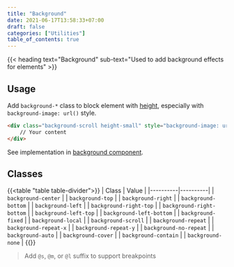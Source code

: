 ```yaml
---
title: "Background"
date: 2021-06-17T13:58:33+07:00
draft: false
categories: ["Utilities"]
table_of_contents: true
---
```


{{< heading text="Background" sub-text="Used to add background effects for elements" >}}

## Usage

Add `background-*` class to block element with [height](/documentation/utilities/height), especially with `background-image: url()` style.

``` html
<div class="background-scroll height-small" style="background-image: url()">
    // Your content
</div>
```

See implementation in [background component](/documentation/components/background).

## Classes

{{<table "table table-divider">}}
| Class | Value |
|----------|----------|
| `background-center` |
| `background-top` |
| `background-right` |
| `background-bottom` |
| `background-left` |
| `background-right-top` |
| `background-right-bottom` |
| `background-left-top` |
| `background-left-bottom` |
| `background-fixed` |
| `background-local` |
| `background-scroll` |
| `background-repeat` |
| `background-repeat-x` |
| `background-repeat-y` |
| `background-no-repeat` |
| `background-auto` |
| `background-cover` |
| `background-contain` |
| `background-none` |
{{</table>}}

> Add `@s`, `@m`, or `@l` suffix to support breakpoints